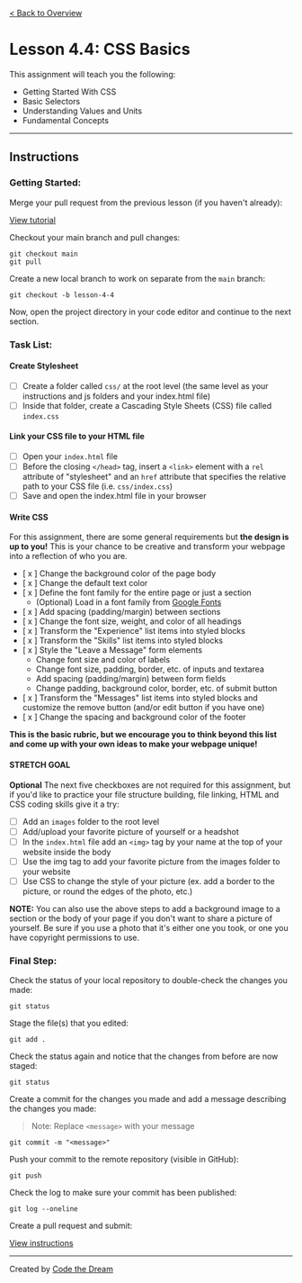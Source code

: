 [< Back to Overview](../../README.md)

# Lesson 4.4: CSS Basics

This assignment will teach you the following:

- Getting Started With CSS
- Basic Selectors
- Understanding Values and Units
- Fundamental Concepts

---

## Instructions

### Getting Started:

Merge your pull request from the previous lesson (if you haven't already):

[View tutorial](../common/how-to-merge.md)


Checkout your main branch and pull changes:

    git checkout main
    git pull

Create a new local branch to work on separate from the `main` branch:

    git checkout -b lesson-4-4

Now, open the project directory in your code editor and continue to the next section.

### Task List:

#### Create Stylesheet

- [ ] Create a folder called `css/` at the root level (the same level as your instructions and js folders and your index.html file)
- [ ] Inside that folder, create a Cascading Style Sheets (CSS) file called `index.css`

#### Link your CSS file to your HTML file

- [ ] Open your `index.html` file
- [ ] Before the closing `</head>` tag, insert a `<link>` element with a `rel` attribute of "stylesheet" and an `href` attribute that specifies the relative path to your CSS file (i.e. `css/index.css`)
- [ ] Save and open the index.html file in your browser

#### Write CSS

For this assignment, there are some general requirements but **the design is up to you!** This is your chance to be creative and transform your webpage into a reflection of who you are.

- [ x ] Change the background color of the page body
- [ x ] Change the default text color
- [ x ] Define the font family for the entire page or just a section
  - (Optional) Load in a font family from [Google Fonts](https://fonts.google.com/)
- [ x ] Add spacing (padding/margin) between sections
- [ x ] Change the font size, weight, and color of all headings
- [ x ] Transform the "Experience" list items into styled blocks
- [ x ] Transform the "Skills" list items into styled blocks
- [ x ] Style the "Leave a Message" form elements
  - Change font size and color of labels
  - Change font size, padding, border, etc. of inputs and textarea
  - Add spacing (padding/margin) between form fields
  - Change padding, background color, border, etc. of submit button
- [ x ] Transform the "Messages" list items into styled blocks and customize the remove button (and/or edit button if you have one)
- [ x ] Change the spacing and background color of the footer

**This is the basic rubric, but we encourage you to think beyond this list and come up with your own ideas to make your webpage unique!**

#### STRETCH GOAL
**Optional** The next five checkboxes are not required for this assignment, but if you'd like to practice your file structure building, file linking, HTML and CSS coding skills give it a try:

- [ ] Add an `images` folder to the root level
- [ ] Add/upload your favorite picture of yourself or a headshot
- [ ] In the `index.html` file add an `<img>` tag by your name at the top of your website inside the body
- [ ] Use the img tag to add your favorite picture from the images folder to your website
- [ ] Use CSS to change the style of your picture (ex. add a border to the picture, or round the edges of the photo, etc.)

**NOTE:** You can also use the above steps to add a background image to a section or the body of your page if you don't want to share a picture of yourself.  Be sure if you use a photo that it's either one you took, or one you have copyright permissions to use.

### Final Step:

Check the status of your local repository to double-check the changes you made:

    git status

Stage the file(s) that you edited:

    git add .

Check the status again and notice that the changes from before are now staged:

    git status

Create a commit for the changes you made and add a message describing the changes you made:

> Note: Replace `<message>` with your message

    git commit -m "<message>"

Push your commit to the remote repository (visible in GitHub):

    git push

Check the log to make sure your commit has been published:

    git log --oneline

Create a pull request and submit:

[View instructions](../common/how-to-pull-request.md)

---

Created by [Code the Dream](https://www.codethedream.org)

